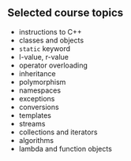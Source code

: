##  Selected course topics
- instructions to C++
- classes and objects
- `static` keyword
- l-value, r-value
- operator overloading
- inheritance
- polymorphism
- namespaces
- exceptions
- conversions
- templates
- streams
- collections and iterators
- algorithms
- lambda and function objects
